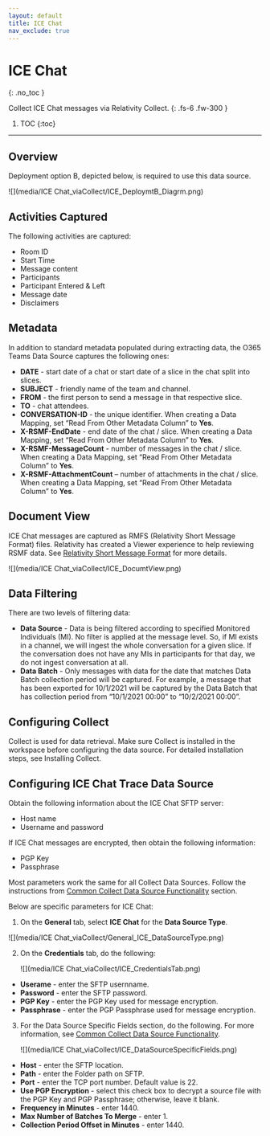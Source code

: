 ```yaml
---
layout: default
title: ICE Chat
nav_exclude: true
---
```


# ICE Chat
{: .no_toc }

Collect ICE Chat messages via Relativity Collect.
{: .fs-6 .fw-300 }

1. TOC
{:toc}

---

## Overview

Deployment option B, depicted below, is required to use this data source.

![](media/ICE Chat_viaCollect/ICE_DeploymtB_Diagrm.png)

## Activities Captured

The following activities are captured:

- Room ID
- Start Time
- Message content
- Participants
- Participant Entered & Left
- Message date
- Disclaimers

## Metadata

In addition to standard metadata populated during extracting data, the O365 Teams Data Source captures the following ones:

- **DATE** - start date of a chat or start date of a slice in the chat split into slices.
- **SUBJECT** - friendly name of the team and channel.
- **FROM** - the first person to send a message in that respective slice.
- **TO** - chat attendees.
- **CONVERSATION-ID** - the unique identifier. When creating a Data Mapping, set “Read From Other Metadata Column” to **Yes**.
- **X-RSMF-EndDate** - end date of the chat / slice. When creating a Data Mapping, set “Read From Other Metadata Column” to **Yes**.
- **X-RSMF-MessageCount** - number of messages in the chat / slice. When creating a Data Mapping, set “Read From Other Metadata Column” to **Yes**.
- **X-RSMF-AttachmentCount** – number of attachments in the chat / slice. When creating a Data Mapping, set “Read From Other Metadata Column” to **Yes**.

## Document View

ICE Chat messages are captured as RMFS (Relativity Short Message Format) files. Relativity has created a Viewer experience to help reviewing RSMF data. See [Relativity Short Message Format](https://help.relativity.com/RelativityOne/Content/System_Guides/Relativity_Short_Message_Format/Relativity_Short_Message_Format.htm) for more details.

![](media/ICE Chat_viaCollect/ICE_DocumtView.png)

## Data Filtering

There are two levels of filtering data:

- **Data Source** - Data is being filtered according to specified Monitored Individuals (MI). No filter is applied at the message level. So, if MI exists in a channel, we will ingest the whole conversation for a given slice. If the conversation does not have any MIs in participants for that day, we do not ingest conversation at all.
- **Data Batch** - Only messages with data for the date that matches Data Batch collection period will be captured. For example, a message that has been exported for 10/1/2021 will be captured by the Data Batch that has collection period from “10/1/2021 00:00” to “10/2/2021 00:00”.

## Configuring Collect

Collect is used for data retrieval. Make sure Collect is installed in the workspace before configuring the data source. For detailed installation steps, see Installing Collect.

## Configuring ICE Chat Trace Data Source 

Obtain the following information about the ICE Chat SFTP server:

- Host name
- Username and password

If ICE Chat messages are encrypted, then obtain the following information:

- PGP Key
- Passphrase

 Most parameters work the same for all Collect Data Sources. Follow the instructions from [Common Collect Data Source Functionality](#_Common_Collect_Data) section.

Below are specific parameters for ICE Chat:

1. On the **General** tab, select **ICE Chat** for the **Data Source Type**.

![](media/ICE Chat_viaCollect/General_ICE_DataSourceType.png)

2. On the **Credentials** tab, do the following:

   ![](media/ICE Chat_viaCollect/ICE_CredentialsTab.png)

- **Userame** - enter the SFTP usernname.
- **Password** - enter the SFTP password.
- **PGP Key** - enter the PGP Key used for message encryption.
- **Passphrase** - enter the PGP Passphrase used for message encryption. 

3. For the Data Source Specific Fields section, do the following. For more information, see [Common Collect Data Source Functionality](#_Common_Collect_Data).

    ![](media/ICE Chat_viaCollect/ICE_DataSourceSpecificFields.png)

- **Host** - enter the SFTP location.
- **Path** - enter the Folder path on SFTP.
- **Port** - enter the TCP port number. Default value is 22.
- **Use PGP Encryption** - select this check box to decrypt a source file with the PGP Key and PGP Passphrase; otherwise, leave it blank.
- **Frequency in Minutes** - enter 1440.
- **Max Number of Batches To Merge** - enter 1.
- **Collection Period Offset in Minutes** - enter 1440.
